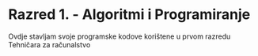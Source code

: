 # Razred 1. - Algoritmi i Programiranje

Ovdje stavljam svoje programske kodove korištene u prvom razredu Tehničara za računalstvo

